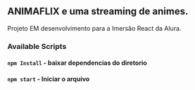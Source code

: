 
## ANIMAFLIX e uma streaming de animes.<br />
Projeto EM desenvolvimento para a Imersão React da Alura.


### Available Scripts

#### `npm Install` - baixar dependencias do diretorio

#### `npm start` - Iniciar o arquivo 



